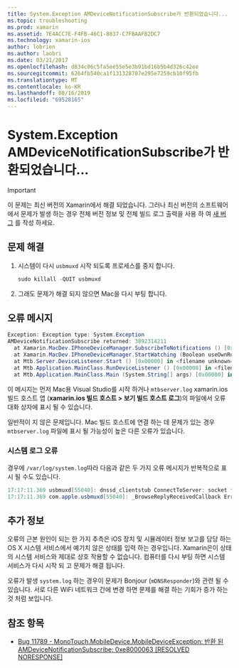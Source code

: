 ```yaml
---
title: System.Exception AMDeviceNotificationSubscribe가 반환되었습니다...
ms.topic: troubleshooting
ms.prod: xamarin
ms.assetid: 7E4ACC7E-F4FB-46C1-8837-C7FBAAFB2DC7
ms.technology: xamarin-ios
author: lobrien
ms.author: laobri
ms.date: 03/21/2017
ms.openlocfilehash: d834c06c5fa5ee55e5e3b91bd16b5b4d326c42ee
ms.sourcegitcommit: 6264fb540ca1f131328707e295e7259cb10f95fb
ms.translationtype: MT
ms.contentlocale: ko-KR
ms.lasthandoff: 08/16/2019
ms.locfileid: "69528165"
---
```

# <a name="systemexception-amdevicenotificationsubscribe-returned-"></a>System.Exception AMDeviceNotificationSubscribe가 반환되었습니다...

> [!IMPORTANT]
> 이 문제는 최신 버전의 Xamarin에서 해결 되었습니다. 그러나 최신 버전의 소프트웨어에서 문제가 발생 하는 경우 전체 버전 정보 및 전체 빌드 로그 출력을 사용 하 여 [새 버그](~/cross-platform/troubleshooting/questions/howto-file-bug.md) 를 작성 하세요.


## <a name="fix"></a>문제 해결

1. 시스템이 다시 `usbmuxd` 시작 되도록 프로세스를 중지 합니다.

    ```csharp
    sudo killall -QUIT usbmuxd
    ```

2. 그래도 문제가 해결 되지 않으면 Mac을 다시 부팅 합니다.

## <a name="error-message"></a>오류 메시지

```csharp
Exception: Exception type: System.Exception
AMDeviceNotificationSubscribe returned: 3892314211
  at Xamarin.MacDev.IPhoneDeviceManager.SubscribeToNotifications () [0x00000] in <filename unknown="">:0
  at Xamarin.MacDev.IPhoneDeviceManager.StartWatching (Boolean useOwnRunloop) [0x00000] in <filename unknown="">:0
  at Mtb.Server.DeviceListener.Start () [0x00000] in <filename unknown="">:0
  at Mtb.Application.MainClass.RunDeviceListener () [0x00000] in <filename unknown="">:0
  at Mtb.Application.MainClass.Main (System.String[] args) [0x00000] in <filename unknown="">:0
```

이 메시지는 먼저 Mac용 Visual Studio를 시작 하거나 `mtbserver.log` xamarin.ios 빌드 호스트 앱 (**xamarin.ios 빌드 호스트 > 보기 빌드 호스트 로그**)의 파일에서 오류 대화 상자에 표시 될 수 있습니다.

일반적이 지 않은 문제입니다. Mac 빌드 호스트에 연결 하는 데 문제가 있는 경우 `mtbserver.log` 파일에 표시 될 가능성이 높은 다른 오류가 있습니다.

### <a name="errors-in-systemlog"></a>시스템 로그 오류

경우에 `/var/log/system.log`따라 다음과 같은 두 가지 오류 메시지가 반복적으로 표시 될 수도 있습니다.

```csharp
17:17:11.369 usbmuxd[55040]: dnssd_clientstub ConnectToServer: socket failed 24 Too many open files
17:17:11.369 com.apple.usbmuxd[55040]: _BrowseReplyReceivedCallback Error doing DNSServiceResolve(): -65539
```

## <a name="additional-information"></a>추가 정보

오류의 근본 원인이 되는 한 가지 추측은 iOS 장치 및 시뮬레이터 정보 보고를 담당 하는 OS X 시스템 서비스에서 예기치 않은 상태를 입력 하는 경우입니다. Xamarin은이 상태의 시스템 서비스와 제대로 상호 작용할 수 없습니다. 컴퓨터를 다시 부팅 하면 시스템 서비스가 다시 시작 되 고 문제가 해결 됩니다.

오류가 발생 `system.log` 하는 경우이 문제가 Bonjour (`mDNSResponder`)와 관련 될 수 있습니다. 서로 다른 WiFi 네트워크 간에 변경 하면 문제를 해결 하는 기회가 증가 하는 것 처럼 보입니다.

## <a name="references"></a>참조 항목

* [Bug 11789 - MonoTouch.MobileDevice.MobileDeviceException: 반환 된 AMDeviceNotificationSubscribe: 0xe8000063 [RESOLVED NORESPONSE]](https://bugzilla.xamarin.com/show_bug.cgi?id=11789)
